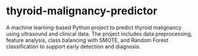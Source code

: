 # thyroid-malignancy-predictor
A machine learning-based Python project to predict thyroid malignancy using ultrasound and clinical data. The project includes data preprocessing, feature analysis, class balancing with SMOTE, and Random Forest classification to support early detection and diagnosis.
